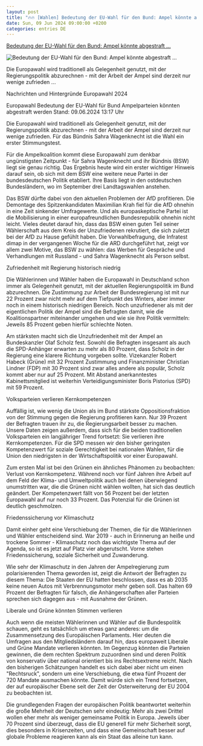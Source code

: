 ```yaml
---
layout: post
title: "🔥🔥 [Wahlen] Bedeutung der EU-Wahl für den Bund: Ampel könnte abgestraft ..."
date: Sun, 09 Jun 2024 09:00:00 +0200
categories: entries DE
---
```

[Bedeutung der EU-Wahl für den Bund: Ampel könnte abgestraft ...](https://www.tagesschau.de/europawahl/europawahl-folgen-parteien-deutschland-schoenenborn-100.html)

![Bedeutung der EU-Wahl für den Bund: Ampel könnte abgestraft ...](https://images.tagesschau.de/image/98371129-0c7a-47b2-89e9-51f79ea227e1/AAABjDmEWE0/AAABjwnlFvA/16x9-1280/habeck-scholz-lindner-132.jpg)

Die Europawahl wird traditionell als Gelegenheit genutzt, mit der Regierungspolitik abzurechnen - mit der Arbeit der Ampel sind derzeit nur wenige zufrieden ...

Nachrichten und Hintergründe Europawahl 2024

Europawahl Bedeutung der EU-Wahl für Bund Ampelparteien könnten abgestraft werden Stand: 09.06.2024 13:17 Uhr

Die Europawahl wird traditionell als Gelegenheit genutzt, mit der Regierungspolitik abzurechnen - mit der Arbeit der Ampel sind derzeit nur wenige zufrieden. Für das Bündnis Sahra Wagenknecht ist die Wahl ein erster Stimmungstest.

Für die Ampelkoalition kommt diese Europawahl zum denkbar ungünstigsten Zeitpunkt - für Sahra Wagenknecht und ihr Bündnis (BSW) liegt sie genau richtig. Das Ergebnis heute wird ein erster wichtiger Hinweis darauf sein, ob sich mit dem BSW eine weitere neue Partei in der bundesdeutschen Politik etabliert. Ihre Basis liegt in den ostdeutschen Bundesländern, wo im September drei Landtagswahlen anstehen.

Das BSW dürfte dabei von den aktuellen Problemen der AfD profitieren. Die Demontage des Spitzenkandidaten Maximilian Krah fiel für die AfD ohnehin in eine Zeit sinkender Umfragewerte. Und als europaskeptische Partei ist die Mobilisierung in einer europafreundlichen Bundesrepublik ohnehin nicht leicht. Vieles deutet darauf hin, dass das BSW einen guten Teil seiner Wählerschaft aus dem Kreis der Unzufriedenen rekrutiert, die sich zuletzt bei der AfD zu Hause gefühlt haben. Die Vorwahlbefragung, die Infratest dimap in der vergangenen Woche für die ARD durchgeführt hat, zeigt vor allem zwei Motive, das BSW zu wählen: das Werben für Gespräche und Verhandlungen mit Russland - und Sahra Wagenknecht als Person selbst.

Zufriedenheit mit Regierung historisch niedrig

Die Wählerinnen und Wähler haben die Europawahl in Deutschland schon immer als Gelegenheit genutzt, mit der aktuellen Regierungspolitik im Bund abzurechnen. Die Zustimmung zur Arbeit der Bundesregierung ist mit nur 22 Prozent zwar nicht mehr auf dem Tiefpunkt des Winters, aber immer noch in einem historisch niedrigen Bereich. Noch unzufriedener als mit der eigentlichen Politik der Ampel sind die Befragten damit, wie die Koalitionspartner miteinander umgehen und wie sie ihre Politik vermitteln: Jeweils 85 Prozent geben hierfür schlechte Noten.

Am stärksten macht sich die Unzufriedenheit mit der Ampel an Bundeskanzler Olaf Scholz fest. Sowohl die Befragten insgesamt als auch die SPD-Anhänger erwarten zu mehr als 80 Prozent, dass Scholz in der Regierung eine klarere Richtung vorgeben sollte. Vizekanzler Robert Habeck (Grüne) mit 32 Prozent Zustimmung und Finanzminister Christian Lindner (FDP) mit 30 Prozent sind zwar alles andere als populär, Scholz kommt aber nur auf 25 Prozent. Mit Abstand anerkanntestes Kabinettsmitglied ist weiterhin Verteidigungsminister Boris Pistorius (SPD) mit 59 Prozent.

Volksparteien verlieren Kernkompetenzen

Auffällig ist, wie wenig die Union als im Bund stärkste Oppositionsfraktion von der Stimmung gegen die Regierung profitieren kann. Nur 39 Prozent der Befragten trauen ihr zu, die Regierungsarbeit besser zu machen. Unsere Daten zeigen außerdem, dass sich für die beiden traditionellen Volksparteien ein langjähriger Trend fortsetzt: Sie verlieren ihre Kernkompetenzen. Für die SPD messen wir den bisher geringsten Kompetenzwert für soziale Gerechtigkeit bei nationalen Wahlen, für die Union den niedrigsten in der Wirtschaftspolitik vor einer Europawahl.

Zum ersten Mal ist bei den Grünen ein ähnliches Phänomen zu beobachten: Verlust von Kernkompetenz. Während noch vor fünf Jahren ihre Arbeit auf dem Feld der Klima- und Umweltpolitik auch bei denen überwiegend unumstritten war, die die Grünen nicht wählen wollten, hat sich das deutlich geändert. Der Kompetenzwert fällt von 56 Prozent bei der letzten Europawahl auf nur noch 33 Prozent. Das Potenzial für die Grünen ist deutlich geschmolzen.

Friedenssicherung vor Klimaschutz

Damit einher geht eine Verschiebung der Themen, die für die Wählerinnen und Wähler entscheidend sind. War 2019 - auch in Erinnerung an heiße und trockene Sommer - Klimaschutz noch das wichtigste Thema auf der Agenda, so ist es jetzt auf Platz vier abgerutscht. Vorne stehen Friedenssicherung, soziale Sicherheit und Zuwanderung.

Wie sehr der Klimaschutz in den Jahren der Ampelregierung zum polarisierenden Thema geworden ist, zeigt die Antwort der Befragten zu diesem Thema: Die Staaten der EU hatten beschlossen, dass es ab 2035 keine neuen Autos mit Verbrennungsmotor mehr geben soll. Das halten 69 Prozent der Befragten für falsch, die Anhängerschaften aller Parteien sprechen sich dagegen aus - mit Ausnahme der Grünen.

Liberale und Grüne könnten Stimmen verlieren

Auch wenn die meisten Wählerinnen und Wähler auf die Bundespolitik schauen, geht es tatsächlich um etwas ganz anderes: um die Zusammensetzung des Europäischen Parlaments. Hier deuten die Umfragen aus den Mitgliedsländern darauf hin, dass europaweit Liberale und Grüne Mandate verlieren könnten. Im Gegenzug könnten die Parteien gewinnen, die dem rechten Spektrum zuzuordnen sind und deren Politik von konservativ über national orientiert bis ins Rechtsextreme reicht. Nach den bisherigen Schätzungen handelt es sich dabei aber nicht um einen "Rechtsruck", sondern um eine Verschiebung, die etwa fünf Prozent der 720 Mandate ausmachen könnte. Damit würde sich ein Trend fortsetzen, der auf europäischer Ebene seit der Zeit der Osterweiterung der EU 2004 zu beobachten ist.

Die grundlegenden Fragen der europäischen Politik beantwortet weiterhin die große Mehrheit der Deutschen sehr eindeutig: Mehr als zwei Drittel wollen eher mehr als weniger gemeinsame Politik in Europa. Jeweils über 70 Prozent sind überzeugt, dass die EU generell für mehr Sicherheit sorgt, dies besonders in Krisenzeiten, und dass eine Gemeinschaft besser auf globale Probleme reagieren kann als ein Staat das alleine tun kann.

